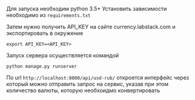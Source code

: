 Для запуска необходим python 3.5+
Установить зависимости необходимо из `requirements.txt`

Затем нужно получить API_KEY на сайте currency.labstack.com и 
экспортировать в окружение

```
export API_KEY=<API_KEY>
```

Запуск сервера осуществляется командой 
```
python manage.py runserver
```

По url `http://localhost:8000/api/usd-rub/`
откроется интерфейс через который можно отправить запрос на сервис, указав при этом количество валюты,
которую необхоидмо конвертировать 


